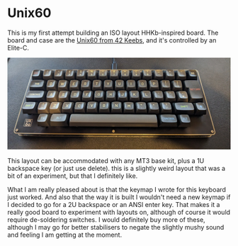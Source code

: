 # Unix60

This is my first attempt building an ISO layout HHKb-inspired board. The board and case are the [Unix60 from 42 Keebs](https://42keebs.eu/shop/kits/pro-micro-based/unix60-ansi-iso-hhkb-60-black-green/), and it's controlled by an Elite-C.

![What it looks like now](./images/hhkb.jpg)

This layout can be accommodated with any MT3 base kit, plus a 1U backspace key (or just use delete). this is a slightly weird layout that was a bit of an experiment, but that I definitely like.

What I am really pleased about is that the keymap I wrote for this keyboard just worked. And also that the way it is built I wouldn't need a new keymap if I decided to go for a 2U backspace or an ANSI enter key. That makes it a really good board to experiment with layouts on, although of course it would require de-soldering switches. I would definitely buy more of these, although I may go for better stabilisers to negate the slightly mushy sound and feeling I am getting at the moment.